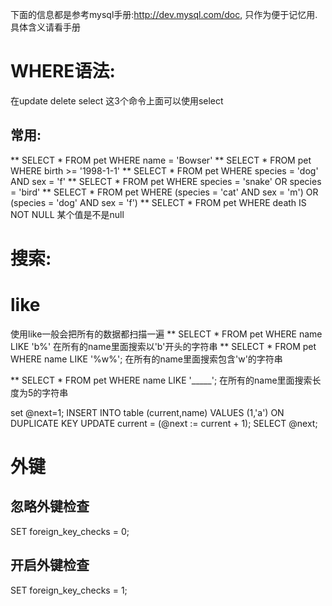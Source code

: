 下面的信息都是参考mysql手册:http://dev.mysql.com/doc,
只作为便于记忆用.具体含义请看手册


# WHERE语法:
在update delete select 这3个命令上面可以使用select
## 常用:
** SELECT * FROM pet WHERE name = 'Bowser'
** SELECT * FROM pet WHERE birth >= '1998-1-1'
** SELECT * FROM pet WHERE species = 'dog' AND sex = 'f'
** SELECT * FROM pet WHERE species = 'snake' OR species = 'bird'
** SELECT * FROM pet WHERE (species = 'cat' AND sex = 'm') OR (species = 'dog' AND sex = 'f')
** SELECT * FROM pet WHERE death IS NOT NULL
某个值是不是null

# 搜索:
# like
使用like一般会把所有的数据都扫描一遍
** SELECT * FROM pet WHERE name LIKE 'b%'
在所有的name里面搜索以'b'开头的字符串
** SELECT * FROM pet WHERE name LIKE '%w%';
在所有的name里面搜索包含'w'的字符串

** SELECT * FROM pet WHERE name LIKE '_____';
在所有的name里面搜索长度为5的字符串

set @next=1;
INSERT INTO table (current,name) VALUES (1,'a')
  ON DUPLICATE KEY UPDATE current = (@next := current + 1);
SELECT @next;

# 外键
## 忽略外键检查
SET foreign_key_checks = 0;
## 开启外键检查
SET foreign_key_checks = 1;
